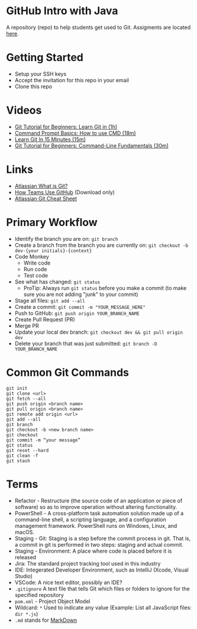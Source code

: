 # GitHub Intro with Java
A repository (repo) to help students get used to Git.  Assigments are located [here](assignments.md).

# Getting Started
- Setup your SSH keys
- Accept the invitation for this repo in your email
- Clone this repo 

# Videos
- [Git Tutorial for Beginners: Learn Git in (1h)](https://youtu.be/8JJ101D3knE)
- [Command Prompt Basics: How to use CMD (18m)](https://youtu.be/A3nwRCV-bTU)
- [Learn Git In 15 Minutes (15m)](https://youtu.be/USjZcfj8yxE)
- [Git Tutorial for Beginners: Command-Line Fundamentals (30m)](https://youtu.be/HVsySz-h9r4)

# Links
- [Atlassian What is Git?](https://www.atlassian.com/git/tutorials/what-is-git)
- [How Teams Use GitHub](./docs/Intro-to-GitHub.pptx) (Download only)
- [Atlassian Git Cheat Sheet](./docs/SWTM-2088_Atlassian-Git-Cheatsheet.pdf)

# Primary Workflow
- Identify the branch you are on: `git branch`
- Create a branch from the branch you are currently on: `git checkout -b dev-{your initials}-{context}`
- Code Monkey 
  - Write code
  - Run code 
  - Test code
- See what has changed: `git status`
  - ProTip: Always run `git status` before you make a commit (to make sure you are not adding "junk" to your commit)
- Stage all files: `git add --all`
- Create a commit: `git commit -m "YOUR_MESSAGE_HERE"`
- Push to GitHub: `git push origin YOUR_BRANCH_NAME`
- Create Pull Request (PR)
- Merge PR
- Update your local dev branch: `git checkout dev && git pull origin dev`
- Delete your branch that was just submitted: `git branch -D YOUR_BRANCH_NAME`

# Common Git Commands
```
git init
git clone <url>
git fetch --all
git push origin <branch name>
git pull origin <branch name>
git remote add origin <url>
git add --all
git branch
git checkout -b <new branch name>
git checkout
git commit -m “your message”
git status
git reset --hard
git clean -f
git stash
```

# Terms
- Refactor - Restructure (the source code of an application or piece of software) so as to
improve operation without altering functionality.
- PowerShell - A cross-platform task automation solution made up of a command-line shell, a scripting language, and a configuration management framework.
PowerShell runs on Windows, Linux, and macOS.
- Staging - Git: Staging is a step before the commit process in git. That is, a commit in git is performed in two steps:
staging and actual commit.
- Staging - Environment: A place where code is placed before it is released
- Jira: The standard project tracking tool used in this industry
- IDE: Integerated Developer Environment, such as IntelliJ (Xcode, Visual Studio)
- VSCode: A nice text editor, possibly an IDE?
- `.gitignore` A text file that tells Git which files or folders to ignore for the specified repository
- `pom.xml` - Project Object Model
- Wildcard: `*` Used to indicate any value (Example: List all JavaScript files: `dir *.js`)
- `.md` stands for [MarkDown](https://www.markdownguide.org/basic-syntax/) 
